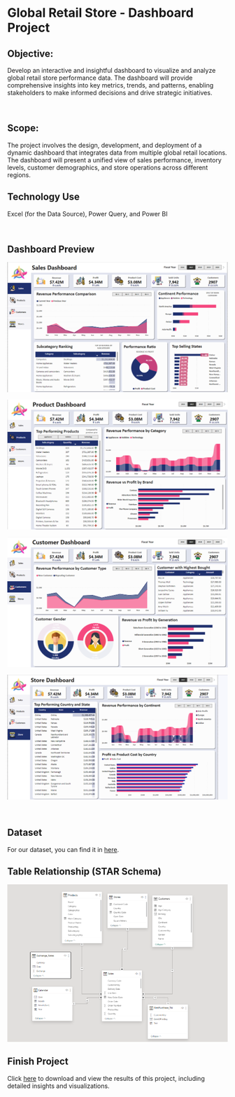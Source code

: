 # Global Retail Store - Dashboard Project

## Objective:


Develop an interactive and insightful dashboard to visualize and analyze global retail store performance data. The dashboard will provide comprehensive insights into key metrics, trends, and patterns, enabling stakeholders to make informed decisions and drive strategic initiatives.

<br/>

## Scope:

The project involves the design, development, and deployment of a dynamic dashboard that integrates data from multiple global retail locations. The dashboard will present a unified view of sales performance, inventory levels, customer demographics, and store operations across different regions.

## Technology Use

Excel (for the Data Source), Power Query, and Power BI

<br/>

## Dashboard Preview

![Sales Dashboard](./Image/Sales%20Dashboard.png)

![Product Dashboard](./Image/Product%20Dashboard.png)

![Customer Dashboard](./Image/Customers%20Dashboard.png)

![Store Dashboard](./Image/Store%20Dashboard.png)

<br/>

## Dataset

For our dataset, you can find it in [here](./Data).

## Table Relationship (STAR Schema)

![Table Relationship](./Image/Data%20Relationship.png)

## Finish Project

Click [here](./Global%20Electronics%20Retailer%20Dashboard%20v2.pbix) to download and view the results of this project, including detailed insights and visualizations.

